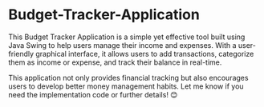 # Budget-Tracker-Application
This Budget Tracker Application is a simple yet effective tool built using Java Swing to help users manage their income and expenses. With a user-friendly graphical interface, it allows users to add transactions, categorize them as income or expense, and track their balance in real-time.


This application not only provides financial tracking but also encourages users to develop better money management habits. Let me know if you need the implementation code or further details! 😊
